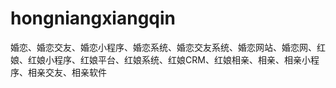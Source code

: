 # hongniangxiangqin
婚恋、婚恋交友、婚恋小程序、婚恋系统、婚恋交友系统、婚恋网站、婚恋网、红娘、红娘小程序、红娘平台、红娘系统、红娘CRM、红娘相亲、相亲、相亲小程序、相亲交友、相亲软件
